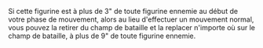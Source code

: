 Si cette figurine est à plus de 3" de toute figurine ennemie au début de votre phase de mouvement, alors au lieu d'effectuer un mouvement normal, vous pouvez la retirer du champ de bataille et la replacer n'importe où sur le champ de bataille, à plus de 9" de toute figurine ennemie.